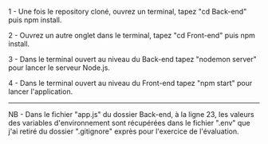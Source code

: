 1 - Une fois le repository cloné, ouvrez un terminal, tapez "cd Back-end" puis npm install.

2 - Ouvrez un autre onglet dans le terminal, tapez "cd Front-end" puis npm install.

3 - Dans le terminal ouvert au niveau du Back-end tapez "nodemon server" pour lancer le serveur Node.js.

4 - Dans le terminal ouvert au niveau du Front-end tapez "npm start" pour lancer l'application.

-----------------------------------------------------------------------------------------------------
NB - Dans le fichier "app.js" du dossier Back-end, à la ligne 23, les valeurs des variables d'environnement sont récupérées dans le fichier ".env" que j'ai retiré du dossier ".gitignore" exprès pour l'exercice de l'évaluation.

